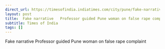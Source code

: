 ```yaml
---
direct_url: https://timesofindia.indiatimes.com/city/pune/fake-narrative-professor-guided-pune-woman-on-filing-false-rape-complaint-says-city-top-cop-medical-report-inconclusive/articleshow/122284240.cms
layout: post
title:  Fake narrative   Professor guided Pune woman on false rape complaint
subtitle: Times of India
tags: []
---
```


 Fake narrative   Professor guided Pune woman on false rape complaint
